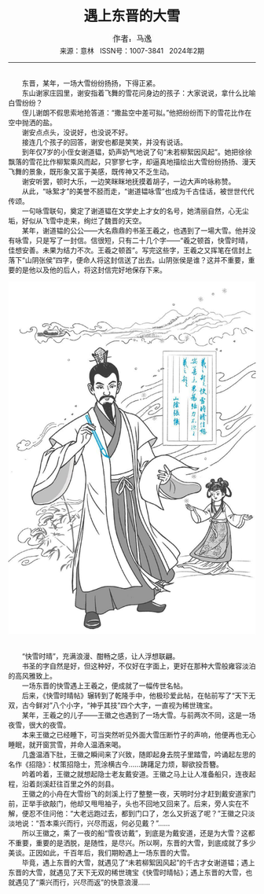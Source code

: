 # <center>遇上东晋的大雪</center>

<div align=center><img src="https://raw.githubusercontent.com/leaguecn/magazines/main/img_authors/%25d7%25f7%25d5%25df%25a3%25ba%25c2%25ed%25d2%25dd.jpg"></div>

<center>来源：意林   ISSN号：1007-3841   2024年2期</center>

* * *

<br>　　东晋，某年，一场大雪纷纷扬扬，下得正紧。  
　　东山谢家庄园里，谢安指着飞舞的雪花问身边的孩子：大家说说，拿什么比喻白雪纷纷？  
　　侄儿谢朗不假思索地抢答道：“撒盐空中差可拟。”他把纷纷而下的雪花比作在空中抛洒的盐。  
　　谢安点点头，没说好，也没说不好。  
　　接连几个孩子的回答，谢安也都是笑笑，并没有说话。  
　　到年仅7岁的小侄女谢道韫，奶声奶气地说了句“未若柳絮因风起”。她把徐徐飘落的雪花比作柳絮乘风而起，只寥寥七字，却逼真地描绘出大雪纷纷扬扬、漫天飞舞的景象，既形象又富于美感，既传神又不乏生动。  
　　谢安听罢，顿时大乐，一边笑眯眯地抚摸着胡子，一边大声吟咏称赞。  
　　从此，“咏絮才”的美誉不胫而走，“谢道韫咏雪”也成为千古佳话，被世世代代传颂。  
　　一句咏雪联句，奠定了谢道韫在文学史上才女的名号，她清丽自然，心无尘垢，好似从飞雪中走来，绚烂了魏晋的天空。  
　　某年，谢道韫的公公——大名鼎鼎的书圣王羲之，也遇到了一場大雪。他并没有咏雪，只是写了一封信。信很短，只有二十几个字——“羲之顿首，快雪时晴，佳想安善。未果为结力不次。王羲之顿首”。写完这些字，王羲之又挥笔在信封上落下“山阴张侯”四字，便命人将这封信送了出去。山阴张侯是谁？这并不重要，重要的是他以及他的后人，将这封信完好地保存下来。

![](https://raw.githubusercontent.com/leaguecn/magazines/main/img/yili20240252-1-l.jpg)

  
<br>　　“快雪时晴”，充满浪漫、酣畅之感，让人浮想联翩。  
　　书圣的字自然是好，但这种好，不仅好在字面上，更好在那种大雪般雍容淡泊的高风雅致上。  
　　一场东晋的快雪遇上王羲之，便成就了一幅传世名帖。  
　　后来，《快雪时晴帖》辗转到了乾隆手中，他极珍爱此帖，在帖前写了“天下无双，古今鲜对”八个小字，“神乎其技”四个大字，一直视为稀世瑰宝。  
　　某年，王羲之的儿子——王徽之也遇到了一场大雪。与前两次不同，这是一场夜雪，很大的夜雪。  
　　本来王徽之已经睡下，可当突然听见外面大雪压断竹子的声响，他便再也无心睡眠，就开窗赏雪，并命人温酒来喝。  
　　几盏温酒下肚，王徽之瞬间来了兴致，随即起身去院子里踏雪，吟诵起左思的名作《招隐》：杖策招隐士，荒涂横古今……踌躇足力烦，聊欲投吾簪。  
　　吟着吟着，王徽之就想起隐士老友戴安道。王徽之马上让人准备船只，连夜起程，沿着剡溪赶往百里之外的剡县。  
　　王徽之的小舟在大雪纷飞的剡溪上行了整整一夜，天明时分才赶到戴安道家门前，正举手欲敲门，他却又甩甩袖子，头也不回地又回来了。后来，旁人实在不解，便忍不住问他：“大老远跑过去，都到门口了，怎么又折返了呢？”王徽之只淡淡地说：“吾本乘兴而行，兴尽而返，何必见戴？”……  
　　所以王徽之，乘了一夜的船“雪夜访戴”，到底是为戴安道，还是为大雪？这都不重要，重要的是洒脱，是随性，是尽兴。所以啊，东晋的大雪，到底成就了多少美谈。正因如此，千百年后，我们期盼遇上一场东晋的大雪。  
　　毕竟，遇上东晋的大雪，就遇见了“未若柳絮因风起”的千古才女谢道韫；遇上东晋的大雪，就遇见了天下无双的稀世瑰宝《快雪时晴帖》；遇上东晋的大雪，也就遇见了“乘兴而行，兴尽而返”的快意浪漫……
